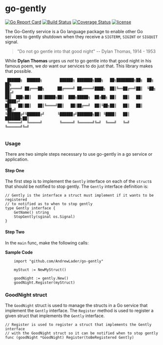 # go-gently

[![Go Report Card](https://goreportcard.com/badge/github.com/andrewlader/go-gently)](https://goreportcard.com/report/github.com/andrewlader/go-gently)
[![Build Status](https://travis-ci.org/AndrewLader/go-gently.svg?branch=master)](https://travis-ci.org/AndrewLader/go-gently)
[![Coverage Status](https://coveralls.io/repos/github/AndrewLader/go-gently/badge.svg?branch=master)](https://coveralls.io/github/AndrewLader/go-gently?branch=master)
[![license](https://img.shields.io/github/license/mashape/apistatus.svg)](https://github.com/AndrewLader/go-gently/blob/master/LICENSE)

The Go-Gently service is a Go language package to enable other Go services to gently shutdown when they receive a `SIGTERM`, `SIGINT` or `SIGQUIT` signal.

> "Do not go gentle into that good night"
> -- Dylan Thomas, 1914 - 1953

While **Dylan Thomas** urges us _not_ to go gentle into that good night in his famous poem, we _do_ want our services to do just that. This library makes that possible.


```
 ██████╗  ██████╗        ██████╗ ███████╗███╗   ██╗████████╗██╗  ██╗   ██╗
██╔════╝ ██╔═══██╗      ██╔════╝ ██╔════╝████╗  ██║╚══██╔══╝██║  ╚██╗ ██╔╝
██║  ███╗██║   ██║█████╗██║  ███╗█████╗  ██╔██╗ ██║   ██║   ██║   ╚████╔╝ 
██║   ██║██║   ██║╚════╝██║   ██║██╔══╝  ██║╚██╗██║   ██║   ██║    ╚██╔╝  
╚██████╔╝╚██████╔╝      ╚██████╔╝███████╗██║ ╚████║   ██║   ███████╗██║   
 ╚═════╝  ╚═════╝        ╚═════╝ ╚══════╝╚═╝  ╚═══╝   ╚═╝   ╚══════╝╚═╝   
                                                                          
```

### Usage

There are two simple steps necessary to use go-gently in a go service or application.

#### Step One
The first step is to implement the `Gently` interface on each of the `struct`s that should be notified to stop gently. The `Gently` interface definition is:

```
// Gently is the interface a struct must implement if it wants to be registered
// to notified as to when to stop gently
type Gently interface {
	GetName() string
	StopGently(sginal os.Signal)
}
```

#### Step Two
In the `main` func, make the following calls:

**Sample Code**
```
    import "github.com/AndrewLader/go-gently"

    myStuct := NewMyStruct()

    goodNight := gently.New()
    goodNight.Register(myStruct)
```

### GoodNight struct
The `GoodNight` struct is used to manage the structs in a Go service that implement the `Gently` interface. The `Register` method is used to register a given struct that implements the `Gently` interface.

```
// Register is used to register a struct that implements the Gently interface
// with the GoodNight struct so it can be notified when to stop gently
func (goodNight *GoodNight) Register(toBeRegistered Gently)
```
